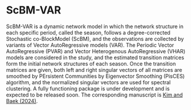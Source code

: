 # ScBM-VAR
ScBM-VAR is a dynamic network model in which the network structure in each specific period, called the season, follows a degree-corrected Stochastic co-BlockModel (ScBM), and the observations are collected by variants of Vector AutoRegressive models (VAR). The Periodic Vector AutoRegressive (PVAR) and Vector Heterogenous AutoRegressive (VHAR) models are considered in the study, and the estimated transition matrices form the initial network structures of each season. Once the transition matrices are given, both left and right singular vectors of all matrices are smoothed by PErsistent Communities by Eigenvector Smoothing (PisCES) algorithm, and the normalized singular vectors are used for spectral clustering. A fully functioning package is under development and is expected to be released soon. The corresponding manuscript is [Kim and Baek (2024)](https://arxiv.org/abs/2502.10849#:~:text=15%20Feb%202025%5D-,Dynamic%20spectral%20co%2Dclustering%20of%20directed%20networks%20to%20unveil%20latent,paths%20in%20VAR%2Dtype%20models&text=Identifying%20network%20Granger%20causality%20in,capturing%20complex%20interdependencies%20among%20variables.).
